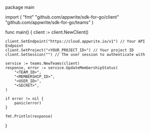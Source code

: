 package main

import (
    "fmt"
    "github.com/appwrite/sdk-for-go/client"
    "github.com/appwrite/sdk-for-go/teams"
)

func main() {
    client := client.NewClient()

    client.SetEndpoint("https://cloud.appwrite.io/v1") // Your API Endpoint
    client.SetProject("<YOUR_PROJECT_ID>") // Your project ID
    client.SetSession("") // The user session to authenticate with

    service := teams.NewTeams(client)
    response, error := service.UpdateMembershipStatus(
        "<TEAM_ID>",
        "<MEMBERSHIP_ID>",
        "<USER_ID>",
        "<SECRET>",
    )

    if error != nil {
        panic(error)
    }

    fmt.Println(response)
}

